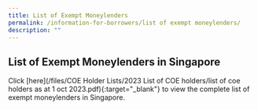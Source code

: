 ```yaml
---
title: List of Exempt Moneylenders
permalink: /information-for-borrowers/list of exempt moneylenders/
description: ""
---
```

List of Exempt Moneylenders in Singapore
---
Click [here](/files/COE Holder Lists/2023 List of COE holders/list of coe holders as at 1 oct 2023.pdf){:target="_blank"} to view the complete list of exempt moneylenders in Singapore.